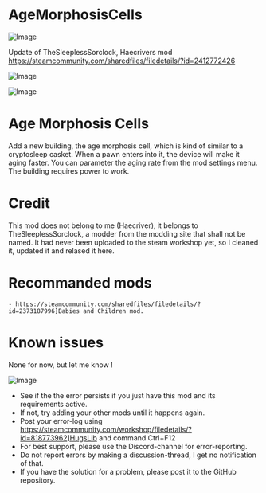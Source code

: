 # AgeMorphosisCells

![Image](https://i.imgur.com/buuPQel.png)

Update of TheSleeplessSorclock, Haecrivers mod
https://steamcommunity.com/sharedfiles/filedetails/?id=2412772426

![Image](https://i.imgur.com/pufA0kM.png)

	
![Image](https://i.imgur.com/Z4GOv8H.png)

#  Age Morphosis Cells 

Add a new building, the age morphosis cell, which is kind of similar to a cryptosleep casket. When a pawn enters into it, the device will make it aging faster. You can parameter the aging rate from the mod settings menu. The building requires power to work.

#  Credit 

This mod does not belong to me (Haecriver), it belongs to TheSleeplessSorclock, a modder from the modding site that shall not be named. It had never been uploaded to the steam workshop yet, so I cleaned it, updated it and relased it here.

#  Recommanded mods 



    - https://steamcommunity.com/sharedfiles/filedetails/?id=2373187996]Babies and Children mod.



#  Known issues  

None for now, but let me know !

![Image](https://i.imgur.com/PwoNOj4.png)



-  See if the the error persists if you just have this mod and its requirements active.
-  If not, try adding your other mods until it happens again.
-  Post your error-log using https://steamcommunity.com/workshop/filedetails/?id=818773962]HugsLib and command Ctrl+F12
-  For best support, please use the Discord-channel for error-reporting.
-  Do not report errors by making a discussion-thread, I get no notification of that.
-  If you have the solution for a problem, please post it to the GitHub repository.



